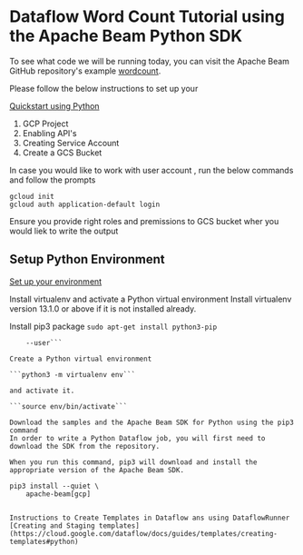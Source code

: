 # Dataflow Word Count Tutorial using the Apache Beam Python SDK

To see what code we will be running today, you can visit the Apache Beam GitHub repository's example [wordcount](https://github.com/darshanrd/apache-beam-python/blob/main/dataflow_wordcount.py).

Please follow the below instructions to set up your 

[Quickstart using Python](https://cloud.google.com/dataflow/docs/quickstarts/quickstart-python)

1. GCP Project 
2. Enabling API's 
3. Creating Service Account 
4. Create a GCS Bucket

In case you would like to work with user account , run the below commands and follow the prompts

```
gcloud init
gcloud auth application-default login
```

Ensure you provide right roles and premissions to GCS bucket wher you would liek to write the output

## Setup Python Environment

[Set up your environment](https://cloud.google.com/dataflow/docs/quickstarts/quickstart-python#set-up-your-environment)

Install virtualenv and activate a Python virtual environment
Install virtualenv version 13.1.0 or above if it is not installed already.

Install pip3 package
```sudo apt-get install python3-pip```

```pip3 install --upgrade virtualenv \
    --user```

Create a Python virtual environment

```python3 -m virtualenv env```

and activate it.

```source env/bin/activate```

Download the samples and the Apache Beam SDK for Python using the pip3 command
In order to write a Python Dataflow job, you will first need to download the SDK from the repository.

When you run this command, pip3 will download and install the appropriate version of the Apache Beam SDK.

pip3 install --quiet \
    apache-beam[gcp]


Instructions to Create Templates in Dataflow ans using DataflowRunner
[Creating and Staging templates](https://cloud.google.com/dataflow/docs/guides/templates/creating-templates#python)

